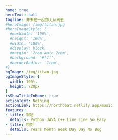 ```yaml
---
home: true
heroText: null
tagline: 并未在一起亦无从离去
#heroImage: /img/titan.jpg
#heroImageStyle: {
  #maxWidth: '100%',
  #height: '100%',
  #width: '100%',
  #display: block,
  #margin: '2rem auto 2rem',
  #background: '#fff',
  #borderRadius: '1rem',
#}
bgImage: /img/titan.jpg
bgImageStyle: {
  width: 100%,
  height: 720px
}
isShowTitleInHome: true
actionText: Nothing
actionLink: https://northboat.netlify.app/music
features:
- title: 啊哈
  details: Python JAVA C++ Line Line So Easy
- title: 哦豁
  details: Years Month Week Day Day No Bug
---
```


